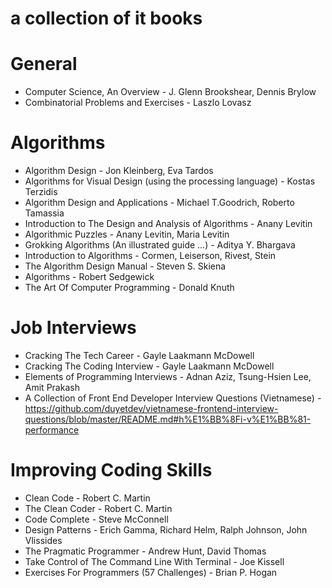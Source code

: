 # a collection of it books

# General
* Computer Science, An Overview - J. Glenn Brookshear, Dennis Brylow
* Combinatorial Problems and Exercises - Laszlo Lovasz

# Algorithms 
* Algorithm Design - Jon Kleinberg, Eva Tardos
* Algorithms for Visual Design (using the processing language) - Kostas Terzidis
* Algorithm Design and Applications - Michael T.Goodrich, Roberto Tamassia
* Introduction to The Design and Analysis of Algorithms - Anany Levitin
* Algorithmic Puzzles - Anany Levitin, Maria Levitin
* Grokking Algorithms (An illustrated guide …) - Aditya Y. Bhargava
* Introduction to Algorithms - Cormen, Leiserson, Rivest, Stein
* The Algorithm Design Manual - Steven S. Skiena
* Algorithms - Robert Sedgewick
* The Art Of Computer Programming - Donald Knuth 

# Job Interviews
* Cracking The Tech Career - Gayle Laakmann McDowell
* Cracking The Coding Interview - Gayle Laakmann McDowell
* Elements of Programming Interviews - Adnan Aziz, Tsung-Hsien Lee, Amit Prakash
* A Collection of Front End Developer Interview Questions (Vietnamese) - https://github.com/duyetdev/vietnamese-frontend-interview-questions/blob/master/README.md#h%E1%BB%8Fi-v%E1%BB%81-performance

# Improving Coding Skills
* Clean Code - Robert C. Martin
* The Clean Coder - Robert C. Martin
* Code Complete - Steve McConnell
* Design Patterns - Erich Gamma, Richard Helm, Ralph Johnson, John Vlissides
* The Pragmatic Programmer - Andrew Hunt, David Thomas
* Take Control of The Command Line With Terminal - Joe Kissell
* Exercises For Programmers (57 Challenges) - Brian P. Hogan
